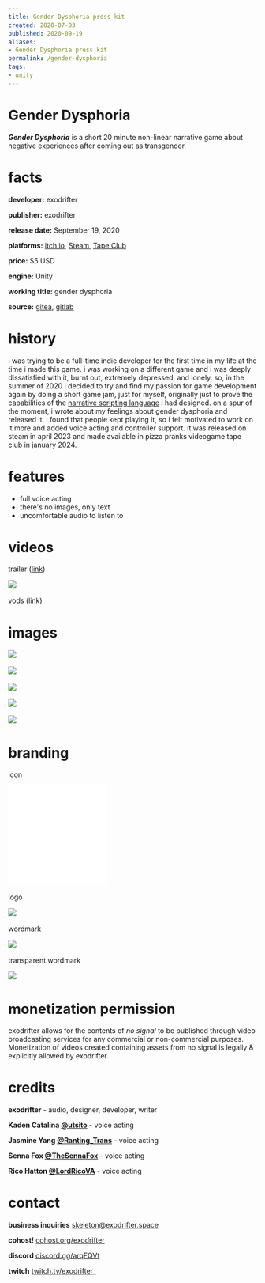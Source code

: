 ```yaml
---
title: Gender Dysphoria press kit
created: 2020-07-03
published: 2020-09-19
aliases:
- Gender Dysphoria press kit
permalink: /gender-dysphoria
tags:
- unity
---
```


# Gender Dysphoria

_**Gender Dysphoria**_ is a short 20 minute non-linear narrative game about negative experiences after coming out as transgender.

# facts

**developer:** exodrifter

**publisher:** exodrifter

**release date:** September 19, 2020

**platforms:** [itch.io](https://exodrifter.itch.io/gender-dysphoria), [Steam](https://store.steampowered.com/app/2310400/Gender_Dysphoria), [Tape Club](https://pizzapranks.com/product/gender-dysphoria-by-exodrifter/)

**price:** \$5 USD

**engine:** Unity

**working title:** gender dysphoria

**source:** [gitea](https://gitea.arcturuscollective.com/exodrifter/gender-dysphoria/), [gitlab](https://gitlab.com/exodrifter/gender-dysphoria)

# history

i was trying to be a full-time indie developer for the first time in my life at the time i made this game. i was working on a different game and i was deeply dissatisfied with it, burnt out, extremely depressed, and lonely. so, in the summer of 2020 i decided to try and find my passion for game development again by doing a short game jam, just for myself, originally just to prove the capabilities of the [narrative scripting language](https://github.com/exodrifter/unity-rumor) i had designed. on a spur of the moment, i wrote about my feelings about gender dysphoria and released it. i found that people kept playing it, so i felt motivated to work on it more and added voice acting and controller support. it was released on steam in april 2023 and made available in pizza pranks videogame tape club in january 2024.

# features

- full voice acting
- there's no images, only text
- uncomfortable audio to listen to

# videos

trailer ([link](https://www.youtube.com/watch?v=ZJO9Rm3nxmw))

![](https://www.youtube.com/watch?v=ZJO9Rm3nxmw)

vods ([link](https://vods.exodrifter.space/tag/gender-dysphoria/))

# images

![](gender-dysphoria/screen-1.png)

![](gender-dysphoria/screen-2.png)

![](gender-dysphoria/screen-3.png)

![](gender-dysphoria/screen-4.png)

![](gender-dysphoria/screen-5.png)

# branding

icon

![](gender-dysphoria/icon.svg)

logo

![](gender-dysphoria/logo.png)

wordmark

![](gender-dysphoria/wordmark.png)

transparent wordmark

![](gender-dysphoria/wordmark-transparent.png)

# monetization permission

exodrifter allows for the contents of _no signal_ to be published through video broadcasting services for any commercial or non-commercial purposes. Monetization of videos created containing assets from no signal is legally & explicitly allowed by exodrifter.

# credits

**exodrifter** - audio, designer, developer, writer

**Kaden Catalina [@utsito](https://twitter.com/utsito)** - voice acting

**Jasmine Yang [@Ranting_Trans](https://twitter.com/Ranting_Trans)** - voice acting

**Senna Fox [@TheSennaFox](https://twitter.com/TheSennaFox)** - voice acting

**Rico Hatton [@LordRicoVA](https://twitter.com/LordRicoVA)** - voice acting

# contact

**business inquiries** [skeleton@exodrifter.space](mailto:skeleton@exodrifter.space)

**cohost!** [cohost.org/exodrifter](https://cohost.org/exodrifter)

**discord** [discord.gg/arqFQVt](https://discord.gg/arqFQVt)

**twitch** [twitch.tv/exodrifter_](https://twitch.tv/exodrifter_)
